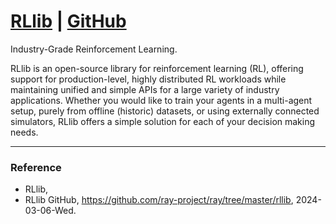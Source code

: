 # [RLlib](https://docs.ray.io/en/latest/rllib/index.html) | [GitHub](https://github.com/ray-project/ray/tree/master/rllib)

Industry-Grade Reinforcement Learning.

RLlib is an open-source library for reinforcement learning (RL), offering support for production-level, highly distributed RL workloads while maintaining unified and simple APIs for a large variety of industry applications. Whether you would like to train your agents in a multi-agent setup, purely from offline (historic) datasets, or using externally connected simulators, RLlib offers a simple solution for each of your decision making needs.

---

### Reference
- RLlib,
- RLlib GitHub, https://github.com/ray-project/ray/tree/master/rllib, 2024-03-06-Wed.
